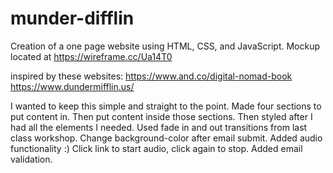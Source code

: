 # munder-difflin

Creation of a one page website using HTML, CSS, and JavaScript.
Mockup located at https://wireframe.cc/Ua14T0

inspired by these websites:
https://www.and.co/digital-nomad-book
https://www.dundermifflin.us/

I wanted to keep this simple and straight to the point.
Made four sections to put content in.
Then put content inside those sections.
Then styled after I had all the elements I needed.
Used fade in and out transitions from last class workshop.
Change background-color after email submit.
Added audio functionality :)
Click link to start audio, click again to stop.
Added email validation.
